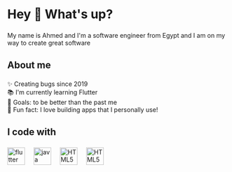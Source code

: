 <h1 align="left">Hey 👋 What's up?</h1>

###

<p align="left">My name is Ahmed and I'm a software engineer from Egypt and I am on my way to create great software</p>

###

<h2 align="left">About me</h2>

###

<p align="left">✨ Creating bugs since 2019<br>📚 I'm currently learning Flutter<br>🎯 Goals: to be better than the past me<br>🎲 Fun fact: I love building apps that I personally use!</p>

###

<h2 align="left">I code with</h2>

###


<div align="left">
  
  <img src="https://cdn.jsdelivr.net/gh/devicons/devicon@latest/icons/flutter/flutter-original.svg" height="40" alt="flutter logo"/>       
  <img width="12" />
  <img src="https://cdn.jsdelivr.net/gh/devicons/devicon@latest/icons/java/java-original.svg" height="40" alt="java logo"  />
  <img width="12" />
  <img src="https://cdn.jsdelivr.net/gh/devicons/devicon@latest/icons/html5/html5-original-wordmark.svg" height="40" alt="HTML5 logo" />
  <img width="12" />
  <img src="https://cdn.jsdelivr.net/gh/devicons/devicon@latest/icons/css3/css3-original-wordmark.svg" height="40" alt="HTML5 logo" />
  <img width="12" />       
          
</div>

###
